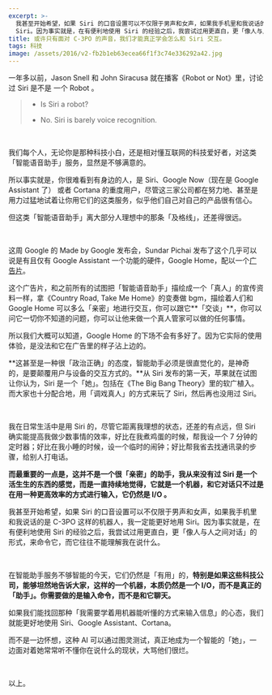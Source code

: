 ```yaml
---
excerpt: >-
  我甚至开始希望，如果 Siri 的口音设置可以不仅限于男声和女声，如果我手机里和我说话的是 C-3PO 这样的机器人，我一定能更好地用
  Siri。因为事实就是，在有便利地使用 Siri 的经验之后，我尝试过用更直白，更「像人与人之间对话」的形式，来命令它，而它往往不能理解我在说什么。
title: 或许只有面对 C-3PO 的声音，我们才能真正学会怎么和 Siri 交互。
tags: 科技
image: /assets/2016/v2-fb2b1eb63ecea66f1f3c74e336292a42.jpg
---
```


一年多以前，Jason Snell 和 John Siracusa 就在播客《Robot or Not》里，讨论过 Siri 是不是 一个 Robot 。

> - Is Siri a robot?
> 
> - No. Siri is barely voice recognition.

<br>

我们每个人，无论你是那种科技小白，还是相对懂互联网的科技爱好者，对这类「智能语音助手」服务，显然是不够满意的。

所以事实就是，你很难看到有身边的人，是 Siri、Google Now（现在是 Google Assistant 了） 或者 Cortana 的重度用户，尽管这三家公司都在努力地、甚至是用力过猛地试着让你用它们的这类服务，似乎他们自己对自己的产品很有信心。

但这类「智能语音助手」离大部分人理想中的那条「及格线」，还差得很远。

<br>

这周 Google 的 Made by Google 发布会，Sundar Pichai 发布了这个几乎可以说是有且仅有 Google Assistant 一个功能的硬件，Google Home，配以一个[广告片](https://www.youtube.com/watch%3Fv%3DnWiIWyCeZso)。

这个广告片，和之前所有的试图把「智能语音助手」描绘成一个「真人」的宣传资料一样，拿《Country Road, Take Me Home》的变奏做 bgm，描绘着人们和 Google Home 可以多么「亲密」地进行交互，你可以跟它**「交谈」**，你可以问它一切你不知道的问题，你可以让他来做一个真人管家可以做的任何事情。

所以我们大概可以知道，Google Home 的下场不会有多好了。因为它实际的使用体验，是没法和它在广告里的样子沾上边的。

**这甚至是一种很「政治正确」的态度，智能助手必须是很直觉化的，是神奇的，是要颠覆用户与设备的交互方式的。**从 Siri 发布的第一天，苹果就在试图让你认为，Siri 是一个「她」。包括在《The Big Bang Theory》里的软广植入。而大家也十分配合地，用「调戏真人」的方式来玩了 Siri，然后再也没用过 Siri。

<br>

我在日常生活中是用 Siri 的，尽管它距离我理想的状态，还差的有点远，但 Siri 确实能提高我做少数事情的效率，好比在我煮鸡蛋的时候，帮我设一个 7 分钟的定时器；好比在我小睡的时候，设一个临时的闹钟；好比帮我省去找通讯录的步骤，给别人打电话。

**而最重要的一点是，这并不是一个很「亲密」的助手，我从来没有过 Siri 是一个活生生的东西的感觉，而是一直持续地觉得，它就是一个机器，和它对话只不过是在用一种更高效率的方式进行输入，它仍然是 I/O 。**

我甚至开始希望，如果 Siri 的口音设置可以不仅限于男声和女声，如果我手机里和我说话的是 C-3PO 这样的机器人，我一定能更好地用 Siri。因为事实就是，在有便利地使用 Siri 的经验之后，我尝试过用更直白，更「像人与人之间对话」的形式，来命令它，而它往往不能理解我在说什么。

<br>

在智能助手服务不够智能的今天，它们仍然是「有用」的，**特别是如果这些科技公司，能够坦然地告诉大家，这样的一个机器，本质仍然是一个 I/O，而不是真正的「助手」。你需要做的是输入命令，而不是和它聊天。**

如果我们能找回那种「我需要学着用机器能听懂的方式来输入信息」的心态，我们就能更好地使用 Siri、Google Assistant、Cortana。

而不是一边怀想，这种 AI 可以通过图灵测试，真正地成为一个智能的「她」，一边面对着她常常听不懂你在说什么的现状，大骂他们很烂。

<br>

以上。
